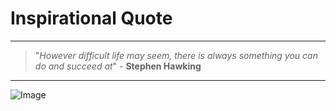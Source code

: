 # Inspirational Quote
---
> "*However difficult life may seem, there is always something you can do and succeed at*"
     \- **Stephen Hawking**
---
![Image]([https://w7.pngwing.com/pngs/21/418/png-transparent-a-brief-history-of-time-scientist-physicist-cosmologist-14-march-scientist-people-wheelchair-astronomer.pngv](https://www.google.com/url?sa=i&url=https%3A%2F%2Fwww.pngwing.com%2Fen%2Fsearch%3Fq%3Dstephen%2BHawking&psig=AOvVaw3bg-Dnqg5GcqQGSu2cfD3M&ust=1664139430691000&source=images&cd=vfe&ved=0CAwQjRxqFwoTCNDyh9CorvoCFQAAAAAdAAAAABAD))
